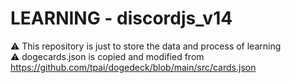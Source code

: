 # LEARNING - discordjs_v14
⚠️ This repository is just to store the data and process of learning \
⚠️ dogecards.json is copied and modified from https://github.com/tpai/dogedeck/blob/main/src/cards.json

